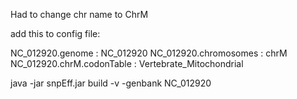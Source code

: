 Had to change chr name to ChrM

add this to config file:

NC_012920.genome : NC_012920
        NC_012920.chromosomes : chrM
        NC_012920.chrM.codonTable : Vertebrate_Mitochondrial


java -jar snpEff.jar  build -v -genbank NC_012920